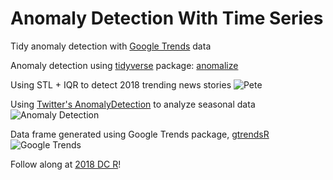 # Anomaly Detection With Time Series
Tidy anomaly detection with [Google Trends](https://trends.google.com) data

Anomaly detection using [tidyverse](https://www.tidyverse.org/packages/) package: [anomalize](https://github.com/business-science/anomalize) 

Using STL + IQR to detect 2018 trending news stories
![Pete](https://github.com/cattystats/Anomaly_Detection/blob/master/pete_davidson.png?raw=true)

Using [Twitter's AnomalyDetection](https://github.com/twitter/AnomalyDetection) to analyze seasonal data
![Anomaly Detection](https://raw.githubusercontent.com/cattystats/Anomaly_Detection/master/anomalize.png)

Data frame generated using Google Trends package, [gtrendsR](https://github.com/PMassicotte/gtrendsR)
![Google Trends](https://raw.githubusercontent.com/cattystats/Anomaly_Detection/master/google_trends.png)

Follow along at [2018 DC R](https://rstats.ai/agenda/)!
